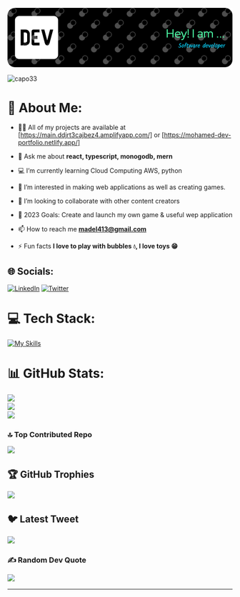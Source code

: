![alt text](./github-header-image%20(1).png)

<p align="left"> <img src="https://komarev.com/ghpvc/?username=capo33&label=Profile%20views&color=0e75b6&style=flat" alt="capo33" /> </p>

# 💫 About Me:

- 👨‍💻 All of my projects are available at
  [https://main.ddjrt3cajbez4.amplifyapp.com/] or [https://mohamed-dev-portfolio.netlify.app/]

- 💬 Ask me about **react, typescript, monogodb, mern**

- 💻 I’m currently learning Cloud Computing AWS, python

- 👀 I’m interested in making web applications as well as creating games.

- 👯 I’m looking to collaborate with other content creators

- 🥅 2023 Goals: Create and launch my own game & useful wep application

- 📫 How to reach me **madel413@gmail.com**

- ⚡ Fun facts **I love to play with bubbles 💧, I love toys 😁**

## 🌐 Socials:

[![LinkedIn](https://img.shields.io/badge/LinkedIn-%230077B5.svg?logo=linkedin&logoColor=white)](https://linkedin.com/in/https://www.linkedin.com/in/mohamed-capo/) [![Twitter](https://img.shields.io/badge/Twitter-%231DA1F2.svg?logo=Twitter&logoColor=white)](https://twitter.com/https://twitter.com/Mohamed33727072)

# 💻 Tech Stack:

<!-- ![C#](https://img.shields.io/badge/c%23-%23239120.svg?style=flat-square&logo=c-sharp&logoColor=white) ![CSS3](https://img.shields.io/badge/css3-%231572B6.svg?style=flat-square&logo=css3&logoColor=white) ![GraphQL](https://img.shields.io/badge/-GraphQL-E10098?style=flat-square&logo=graphql&logoColor=white) ![HTML5](https://img.shields.io/badge/html5-%23E34F26.svg?style=flat-square&logo=html5&logoColor=white) ![JavaScript](https://img.shields.io/badge/javascript-%23323330.svg?style=flat-square&logo=javascript&logoColor=%23F7DF1E) ![Python](https://img.shields.io/badge/python-3670A0?style=flat-square&logo=python&logoColor=ffdd54) ![TypeScript](https://img.shields.io/badge/typescript-%23007ACC.svg?style=flat-square&logo=typescript&logoColor=white) ![AWS](https://img.shields.io/badge/AWS-%23FF9900.svg?style=flat-square&logo=amazon-aws&logoColor=white) ![Netlify](https://img.shields.io/badge/netlify-%23000000.svg?style=flat-square&logo=netlify&logoColor=#00C7B7) ![Vercel](https://img.shields.io/badge/vercel-%23000000.svg?style=flat-square&logo=vercel&logoColor=white) ![Angular](https://img.shields.io/badge/angular-%23DD0031.svg?style=flat-square&logo=angular&logoColor=white) ![Bootstrap](https://img.shields.io/badge/bootstrap-%23563D7C.svg?style=flat-square&logo=bootstrap&logoColor=white) ![Express.js](https://img.shields.io/badge/express.js-%23404d59.svg?style=flat-square&logo=express&logoColor=%2361DAFB) ![FastAPI](https://img.shields.io/badge/FastAPI-005571?style=flat-square&logo=fastapi) ![MUI](https://img.shields.io/badge/MUI-%230081CB.svg?style=flat-square&logo=material-ui&logoColor=white) ![JWT](https://img.shields.io/badge/JWT-black?style=flat-square&logo=JSON%20web%20tokens) ![Insomnia](https://img.shields.io/badge/Insomnia-black?style=flat-square&logo=insomnia&logoColor=5849BE) ![Prisma](https://img.shields.io/badge/Prisma-3982CE?style=flat-square&logo=Prisma&logoColor=white) ![NPM](https://img.shields.io/badge/NPM-%23000000.svg?style=flat-square&logo=npm&logoColor=white) ![NodeJS](https://img.shields.io/badge/node.js-6DA55F?style=flat-square&logo=node.js&logoColor=white) ![SASS](https://img.shields.io/badge/SASS-hotpink.svg?style=flat-square&logo=SASS&logoColor=white) ![Redux](https://img.shields.io/badge/redux-%23593d88.svg?style=flat-square&logo=redux&logoColor=white) ![React Router](https://img.shields.io/badge/React_Router-CA4245?style=flat-square&logo=react-router&logoColor=white) ![React](https://img.shields.io/badge/react-%2320232a.svg?style=flat-square&logo=react&logoColor=%2361DAFB) ![UNITY](https://img.shields.io/badge/Unity-%2320232a.svg?style=flat-square&logo=unity&logoColor=white) ![TailwindCSS](https://img.shields.io/badge/tailwindcss-%2338B2AC.svg?style=flat-square&logo=tailwind-css&logoColor=white) ![Type-graphql](https://img.shields.io/badge/-TypeGraphQL-%23C04392?style=flat-square) ![Yarn](https://img.shields.io/badge/yarn-%232C8EBB.svg?style=flat-square&logo=yarn&logoColor=white) ![MongoDB](https://img.shields.io/badge/MongoDB-%234ea94b.svg?style=flat-square&logo=mongodb&logoColor=white) ![Postgres](https://img.shields.io/badge/postgres-%23316192.svg?style=flat-square&logo=postgresql&logoColor=white) ![Postman](https://img.shields.io/badge/Postman-FF6C37?style=flat-square&logo=postman&logoColor=white) ![Docker](https://img.shields.io/badge/docker-%230db7ed.svg?style=flat-square&logo=docker&logoColor=white) -->

[![My Skills](https://skillicons.dev/icons?i=html,css,sass,bootstrap,tailwind,materialui,js,ts,react,redux,docker,nodejs,visualstudio,prisma,express,mongodb,postgresql,graphql,postman,netlify,aws,git,github,githubactions,cs,unity)](https://skillicons.dev)

# 📊 GitHub Stats:

![](https://github-readme-stats.vercel.app/api?username=capo33&theme=dark&hide_border=false&include_all_commits=false&count_private=false)<br/>
![](https://github-readme-streak-stats.herokuapp.com/?user=capo33&theme=dark&hide_border=false)<br/>
![](https://github-readme-stats.vercel.app/api/top-langs/?username=capo33&theme=dark&hide_border=false&include_all_commits=false&count_private=false&layout=compact)

### 🔝 Top Contributed Repo

![](https://github-contributor-stats.vercel.app/api?username=capo33&limit=5&theme=nord&combine_all_yearly_contributions=true)

## 🏆 GitHub Trophies

![](https://github-profile-trophy.vercel.app/?username=capo33&theme=onedark&no-frame=false&no-bg=true&margin-w=4)

## 🐦 Latest Tweet

[![](https://gtce.itsvg.in/api?username=https://twitter.com/Mohamed33727072)](https://github.com/VishwaGauravIn/github-twitter-card-embed)

### ✍️ Random Dev Quote

![](https://quotes-github-readme.vercel.app/api?type=horizontal&theme=dark)

---
